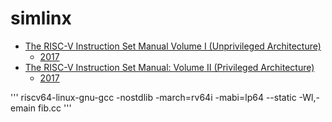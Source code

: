 # simlinx

* [The RISC-V Instruction Set Manual Volume I (Unprivileged Architecture)](https://drive.google.com/file/d/1uviu1nH-tScFfgrovvFCrj7Omv8tFtkp/view)
  * [2017](https://riscv.org/wp-content/uploads/2017/05/riscv-spec-v2.2.pdf)
* [The RISC-V Instruction Set Manual: Volume II (Privileged Architecture)](https://drive.google.com/file/d/17GeetSnT5wW3xNuAHI95-SI1gPGd5sJ_/view)
  * [2017](https://riscv.org/wp-content/uploads/2017/05/riscv-privileged-v1.10.pdf)

'''
riscv64-linux-gnu-gcc -nostdlib -march=rv64i -mabi=lp64 --static -Wl,-emain fib.cc
'''